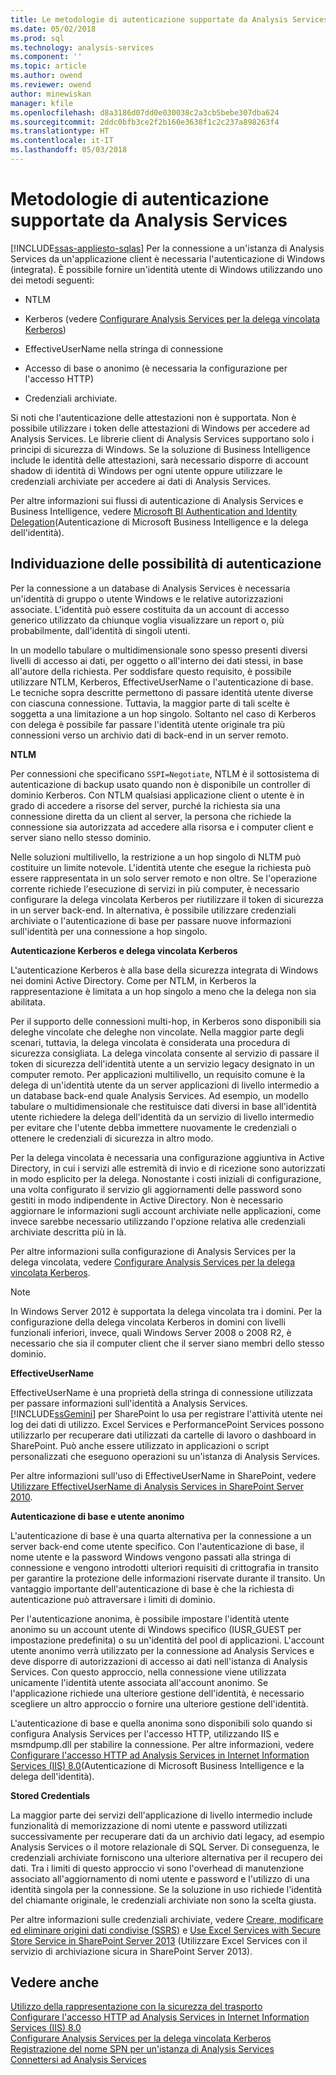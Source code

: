```yaml
---
title: Le metodologie di autenticazione supportate da Analysis Services | Documenti Microsoft
ms.date: 05/02/2018
ms.prod: sql
ms.technology: analysis-services
ms.component: ''
ms.topic: article
ms.author: owend
ms.reviewer: owend
author: minewiskan
manager: kfile
ms.openlocfilehash: d8a3186d07dd0e030038c2a3cb5bebe307dba624
ms.sourcegitcommit: 2ddc0bfb3ce2f2b160e3638f1c2c237a898263f4
ms.translationtype: HT
ms.contentlocale: it-IT
ms.lasthandoff: 05/03/2018
---
```

# <a name="authentication-methodologies-supported-by-analysis-services"></a>Metodologie di autenticazione supportate da Analysis Services
[!INCLUDE[ssas-appliesto-sqlas](../../includes/ssas-appliesto-sqlas.md)]
  Per la connessione a un'istanza di Analysis Services da un'applicazione client è necessaria l'autenticazione di Windows (integrata). È possibile fornire un'identità utente di Windows utilizzando uno dei metodi seguenti:  
  
-   NTLM  
  
-   Kerberos (vedere [Configurare Analysis Services per la delega vincolata Kerberos](../../analysis-services/instances/configure-analysis-services-for-kerberos-constrained-delegation.md))  
  
-   EffectiveUserName nella stringa di connessione  
  
-   Accesso di base o anonimo (è necessaria la configurazione per l'accesso HTTP)  
  
-   Credenziali archiviate.  
  
 Si noti che l'autenticazione delle attestazioni non è supportata. Non è possibile utilizzare i token delle attestazioni di Windows per accedere ad Analysis Services. Le librerie client di Analysis Services supportano solo i principi di sicurezza di Windows. Se la soluzione di Business Intelligence include le identità delle attestazioni, sarà necessario disporre di account shadow di identità di Windows per ogni utente oppure utilizzare le credenziali archiviate per accedere ai dati di Analysis Services.  
  
 Per altre informazioni sui flussi di autenticazione di Analysis Services e Business Intelligence, vedere [Microsoft BI Authentication and Identity Delegation](http://go.microsoft.com/fwlink/?LinkID=286576)(Autenticazione di Microsoft Business Intelligence e la delega dell'identità).  
  
##  <a name="bkmk_auth"></a> Individuazione delle possibilità di autenticazione  
 Per la connessione a un database di Analysis Services è necessaria un'identità di gruppo o utente Windows e le relative autorizzazioni associate. L'identità può essere costituita da un account di accesso generico utilizzato da chiunque voglia visualizzare un report o, più probabilmente, dall'identità di singoli utenti.  
  
 In un modello tabulare o multidimensionale sono spesso presenti diversi livelli di accesso ai dati, per oggetto o all'interno dei dati stessi, in base all'autore della richiesta. Per soddisfare questo requisito, è possibile utilizzare NTLM, Kerberos, EffectiveUserName o l'autenticazione di base. Le tecniche sopra descritte permettono di passare identità utente diverse con ciascuna connessione. Tuttavia, la maggior parte di tali scelte è soggetta a una limitazione a un hop singolo. Soltanto nel caso di Kerberos con delega è possibile far passare l'identità utente originale tra più connessioni verso un archivio dati di back-end in un server remoto.  
  
 **NTLM**  
  
 Per connessioni che specificano `SSPI=Negotiate`, NTLM è il sottosistema di autenticazione di backup usato quando non è disponibile un controller di dominio Kerberos. Con NTLM qualsiasi applicazione client o utente è in grado di accedere a risorse del server, purché la richiesta sia una connessione diretta da un client al server, la persona che richiede la connessione sia autorizzata ad accedere alla risorsa e i computer client e server siano nello stesso dominio.  
  
 Nelle soluzioni multilivello, la restrizione a un hop singolo di NLTM può costituire un limite notevole. L'identità utente che esegue la richiesta può essere rappresentata in un solo server remoto e non oltre. Se l'operazione corrente richiede l'esecuzione di servizi in più computer, è necessario configurare la delega vincolata Kerberos per riutilizzare il token di sicurezza in un server back-end. In alternativa, è possibile utilizzare credenziali archiviate o l'autenticazione di base per passare nuove informazioni sull'identità per una connessione a hop singolo.  
  
 **Autenticazione Kerberos e delega vincolata Kerberos**  
  
 L'autenticazione Kerberos è alla base della sicurezza integrata di Windows nei domini Active Directory. Come per NTLM, in Kerberos la rappresentazione è limitata a un hop singolo a meno che la delega non sia abilitata.  
  
 Per il supporto delle connessioni multi-hop, in Kerberos sono disponibili sia deleghe vincolate che deleghe non vincolate. Nella maggior parte degli scenari, tuttavia, la delega vincolata è considerata una procedura di sicurezza consigliata. La delega vincolata consente al servizio di passare il token di sicurezza dell'identità utente a un servizio legacy designato in un computer remoto. Per applicazioni multilivello, un requisito comune è la delega di un'identità utente da un server applicazioni di livello intermedio a un database back-end quale Analysis Services. Ad esempio, un modello tabulare o multidimensionale che restituisce dati diversi in base all'identità utente richiedere la delega dell'identità da un servizio di livello intermedio per evitare che l'utente debba immettere nuovamente le credenziali o ottenere le credenziali di sicurezza in altro modo.  
  
 Per la delega vincolata è necessaria una configurazione aggiuntiva in Active Directory, in cui i servizi alle estremità di invio e di ricezione sono autorizzati in modo esplicito per la delega. Nonostante i costi iniziali di configurazione, una volta configurato il servizio gli aggiornamenti delle password sono gestiti in modo indipendente in Active Directory. Non è necessario aggiornare le informazioni sugli account archiviate nelle applicazioni, come invece sarebbe necessario utilizzando l'opzione relativa alle credenziali archiviate descritta più in là.  
  
 Per altre informazioni sulla configurazione di Analysis Services per la delega vincolata, vedere [Configurare Analysis Services per la delega vincolata Kerberos](../../analysis-services/instances/configure-analysis-services-for-kerberos-constrained-delegation.md).  
  
> [!NOTE]  
>  In Windows Server 2012 è supportata la delega vincolata tra i domini. Per la configurazione della delega vincolata Kerberos in domini con livelli funzionali inferiori, invece, quali Windows Server 2008 o 2008 R2, è necessario che sia il computer client che il server siano membri dello stesso dominio.  
  
 **EffectiveUserName**  
  
 EffectiveUserName è una proprietà della stringa di connessione utilizzata per passare informazioni sull'identità a Analysis Services. [!INCLUDE[ssGemini](../../includes/ssgemini-md.md)] per SharePoint lo usa per registrare l'attività utente nei log dei dati di utilizzo. Excel Services e PerformancePoint Services possono utilizzarlo per recuperare dati utilizzati da cartelle di lavoro o dashboard in SharePoint. Può anche essere utilizzato in applicazioni o script personalizzati che eseguono operazioni su un'istanza di Analysis Services.  
  
 Per altre informazioni sull'uso di EffectiveUserName in SharePoint, vedere [Utilizzare EffectiveUserName di Analysis Services in SharePoint Server 2010](http://go.microsoft.com/fwlink/?LinkId=311905).  
  
 **Autenticazione di base e utente anonimo**  
  
 L'autenticazione di base è una quarta alternativa per la connessione a un server back-end come utente specifico. Con l'autenticazione di base, il nome utente e la password Windows vengono passati alla stringa di connessione e vengono introdotti ulteriori requisiti di crittografia in transito per garantire la protezione delle informazioni riservate durante il transito. Un vantaggio importante dell'autenticazione di base è che la richiesta di autenticazione può attraversare i limiti di dominio.  
  
 Per l'autenticazione anonima, è possibile impostare l'identità utente anonimo su un account utente di Windows specifico (IUSR_GUEST per impostazione predefinita) o su un'identità del pool di applicazioni. L'account utente anonimo verrà utilizzato per la connessione ad Analysis Services e deve disporre di autorizzazioni di accesso ai dati nell'istanza di Analysis Services. Con questo approccio, nella connessione viene utilizzata unicamente l'identità utente associata all'account anonimo. Se l'applicazione richiede una ulteriore gestione dell'identità, è necessario scegliere un altro approccio o fornire una ulteriore gestione dell'identità.  
  
 L'autenticazione di base e quella anonima sono disponibili solo quando si configura Analysis Services per l'accesso HTTP, utilizzando IIS e msmdpump.dll per stabilire la connessione. Per altre informazioni, vedere [Configurare l'accesso HTTP ad Analysis Services in Internet Information Services &#40;IIS&#41; 8.0](../../analysis-services/instances/configure-http-access-to-analysis-services-on-iis-8-0.md)(Autenticazione di Microsoft Business Intelligence e la delega dell'identità).  
  
 **Stored Credentials**  
  
 La maggior parte dei servizi dell'applicazione di livello intermedio include funzionalità di memorizzazione di nomi utente e password utilizzati successivamente per recuperare dati da un archivio dati legacy, ad esempio Analysis Services o il motore relazionale di SQL Server. Di conseguenza, le credenziali archiviate forniscono una ulteriore alternativa per il recupero dei dati. Tra i limiti di questo approccio vi sono l'overhead di manutenzione associato all'aggiornamento di nomi utente e password e l'utilizzo di una identità singola per la connessione. Se la soluzione in uso richiede l'identità del chiamante originale, le credenziali archiviate non sono la scelta giusta.  
  
 Per altre informazioni sulle credenziali archiviate, vedere [Creare, modificare ed eliminare origini dati condivise &#40;SSRS&#41;](../../reporting-services/report-data/create-modify-and-delete-shared-data-sources-ssrs.md) e [Use Excel Services with Secure Store Service in SharePoint Server 2013](http://go.microsoft.com/fwlink/?LinkID=309869) (Utilizzare Excel Services con il servizio di archiviazione sicura in SharePoint Server 2013).  
  
## <a name="see-also"></a>Vedere anche  
 [Utilizzo della rappresentazione con la sicurezza del trasporto](http://go.microsoft.com/fwlink/?LinkId=311727)   
 [Configurare l'accesso HTTP ad Analysis Services in Internet Information Services &#40;IIS&#41; 8.0](../../analysis-services/instances/configure-http-access-to-analysis-services-on-iis-8-0.md)   
 [Configurare Analysis Services per la delega vincolata Kerberos](../../analysis-services/instances/configure-analysis-services-for-kerberos-constrained-delegation.md)   
 [Registrazione del nome SPN per un'istanza di Analysis Services](../../analysis-services/instances/spn-registration-for-an-analysis-services-instance.md)   
 [Connettersi ad Analysis Services](../../analysis-services/instances/connect-to-analysis-services.md)  
  
  
